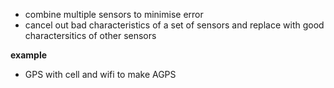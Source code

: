 - combine multiple sensors to minimise error
- cancel out bad characteristics of a set of sensors and replace with good charactersitics of other sensors

**example**
- GPS with cell and wifi to make AGPS